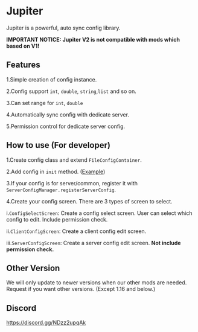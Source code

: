 # Jupiter

Jupiter is a powerful, auto sync config library.

**IMPORTANT NOTICE: Jupiter V2 is not compatible with mods which based on V1!**

## Features

1.Simple creation of config instance.

2.Config support `int`, `double`, `string`,`list` and so on.

3.Can set range for `int`, `double`

4.Automatically sync config with dedicate server.

5.Permission control for dedicate server config.

## How to use (For developer)

1.Create config class and extend `FileConfigContainer`.

2.Add config in `init`
method. ([Example](https://github.com/ArkTechMC/Jupiter/blob/master/common/src/main/java/com/iafenvoy/jupiter/test/TestConfig.java))

3.If your config is for server/common, register it with `ServerConfigManager.registerServerConfig`.

4.Create your config screen. There are 3 types of screen to select.

i.`ConfigSelectScreen`: Create a config select screen. User can select which config to edit. Include permission check.

ii.`ClientConfigScreen`: Create a client config edit screen.

iii.`ServerConfigScreen`: Create a server config edit screen. **Not include permission check.**

## Other Version

We will only update to newer versions when our other mods are needed. Request if you want other versions. (Except 1.16
and below.)

## Discord

https://discord.gg/NDzz2upqAk